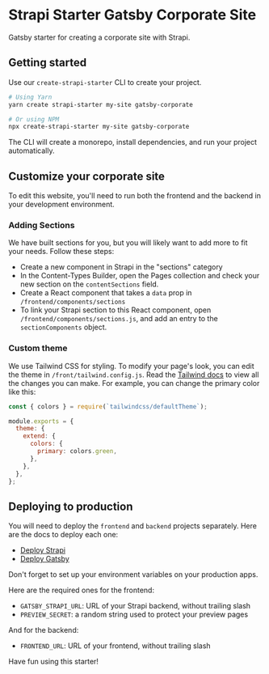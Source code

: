# Strapi Starter Gatsby Corporate Site

Gatsby starter for creating a corporate site with Strapi.

## Getting started

Use our `create-strapi-starter` CLI to create your project.

```sh
# Using Yarn
yarn create strapi-starter my-site gatsby-corporate

# Or using NPM
npx create-strapi-starter my-site gatsby-corporate
```

The CLI will create a monorepo, install dependencies, and run your project automatically.

## Customize your corporate site

To edit this website, you'll need to run both the frontend and the backend in your development environment.

### Adding Sections

We have built sections for you, but you will likely want to add more to fit your needs. Follow these steps:

- Create a new component in Strapi in the "sections" category
- In the Content-Types Builder, open the Pages collection and check your new section on the `contentSections` field.
- Create a React component that takes a `data` prop in `/frontend/components/sections`
- To link your Strapi section to this React component, open `/frontend/components/sections.js`, and add an entry to the `sectionComponents` object.

### Custom theme

We use Tailwind CSS for styling. To modify your page's look, you can edit the theme in `/front/tailwind.config.js`. Read the [Tailwind docs](https://v1.tailwindcss.com/docs/theme) to view all the changes you can make. For example, you can change the primary color like this:

```js
const { colors } = require(`tailwindcss/defaultTheme`);

module.exports = {
  theme: {
    extend: {
      colors: {
        primary: colors.green,
      },
    },
  },
};
```
## Deploying to production

You will need to deploy the `frontend` and `backend` projects separately. Here are the docs to deploy each one:

* [Deploy Strapi](https://strapi.io/documentation/developer-docs/latest/admin-panel/deploy.html#deployment)
* [Deploy Gatsby](https://www.gatsbyjs.com/docs/deploying-and-hosting/)

Don't forget to set up your environment variables on your production apps.

Here are the required ones for the frontend:

- `GATSBY_STRAPI_URL`: URL of your Strapi backend, without trailing slash
- `PREVIEW_SECRET`: a random string used to protect your preview pages

And for the backend:

- `FRONTEND_URL`: URL of your frontend, without trailing slash

Have fun using this starter!
